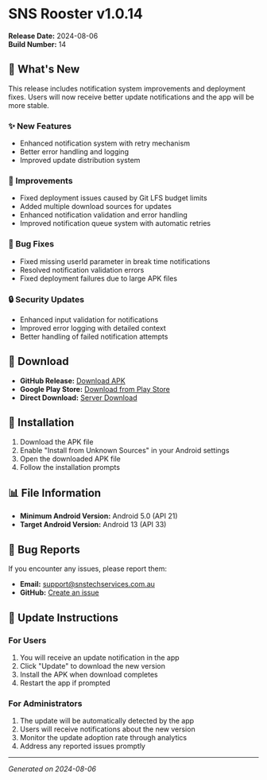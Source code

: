 # SNS Rooster v1.0.14

**Release Date:** 2024-08-06  
**Build Number:** 14

## 🚀 What's New

This release includes notification system improvements and deployment fixes. Users will now receive better update notifications and the app will be more stable.

### ✨ New Features
- Enhanced notification system with retry mechanism
- Better error handling and logging
- Improved update distribution system

### 🔧 Improvements
- Fixed deployment issues caused by Git LFS budget limits
- Added multiple download sources for updates
- Enhanced notification validation and error handling
- Improved notification queue system with automatic retries

### 🐛 Bug Fixes
- Fixed missing userId parameter in break time notifications
- Resolved notification validation errors
- Fixed deployment failures due to large APK files

### 🔒 Security Updates
- Enhanced input validation for notifications
- Improved error logging with detailed context
- Better handling of failed notification attempts

## 📱 Download

- **GitHub Release:** [Download APK](https://github.com/Ajaya-Rajbhandari/SNS-Rooster/releases/tag/v1.0.14)
- **Google Play Store:** [Download from Play Store](https://play.google.com/store/apps/details?id=com.snstech.sns_rooster)
- **Direct Download:** [Server Download](https://sns-rooster.onrender.com/api/app/download/android/file)

## 🔧 Installation

1. Download the APK file
2. Enable "Install from Unknown Sources" in your Android settings
3. Open the downloaded APK file
4. Follow the installation prompts

## 📊 File Information

- **Minimum Android Version:** Android 5.0 (API 21)
- **Target Android Version:** Android 13 (API 33)

## 🐛 Bug Reports

If you encounter any issues, please report them:
- **Email:** support@snstechservices.com.au
- **GitHub:** [Create an issue](https://github.com/Ajaya-Rajbhandari/SNS-Rooster/issues)

## 🔄 Update Instructions

### For Users
1. You will receive an update notification in the app
2. Click "Update" to download the new version
3. Install the APK when download completes
4. Restart the app if prompted

### For Administrators
1. The update will be automatically detected by the app
2. Users will receive notifications about the new version
3. Monitor the update adoption rate through analytics
4. Address any reported issues promptly

---

*Generated on 2024-08-06* 
